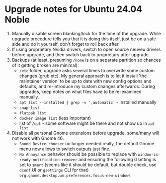 # Upgrade notes for Ubuntu 24.04 Noble

1. Manually disable screen blanking/lock for the time of the upgrade.
   While upgrade procedure tells you that it is doing this itself,
   just be on a safe side and do it yourself, don't forget to roll back after.
2. If using proprietary Nvidia drivers, switch to open source neuveu drivers
   before upgrade, and then switch back to proprietary after upgrade.
3. Backups (at least, presuming `/home` is on a separate partition so chances
   of it getting broken are minimal):
   - `/etc` folder, upgrade asks several times to overwrite
     some custom changes (grub etc).
     My general approach is to let it install 'the maintainer version'
     to be up to date with new config options and defaults,
     and re-introduce my custom changes afterwards.
     During upgrades, keep notes on what files have to be re-examined manually.
   - `apt list --installed | grep -v ',automatic'` - installed manually
   - `snap list`
   - `flatpak list`
   - `docker image list` (less important)
   - list of `/opt` - some software might be there and not show up in `apt list`
5. Disable all personal Gnome extensions before upgrade, some/many will not
   work with Gnome 46.
   - `Sound Device chooser` no longer needed really, the default Gnome menu
     now allows to switch outputs just fine.
   - `No Annoyance` behavior should be possible to replace with
     `window-is-ready-notification-remover`
     and ensuring the following Gsetting is set to `smart` (seems like it should
     be default, but double check, use `dconf` UI or `gsettings` CLI for that)
     `org.gnome.desktop.wm.preferences.focus-new-windows`
